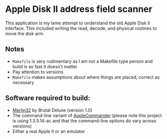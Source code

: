 # Apple Disk II address field scanner

This application is my lame attempt to understand the old Apple Disk II interface.  This included writing the read, decode, and physical routines to move the disk arm.

## Notes
* `Makefile` is very rudimentary as I am not a Makefile type person and build is so fast it doesn't matter
* Pay attention to versions
* `Makefile` makes assumptions about where things are placed, correct as necessary

## Software required to build:
* [Merlin32](http://www.brutaldeluxe.fr/products/crossdevtools/merlin/index.html) by Brutal Deluxe (version 1.0)
* The command-line variant of [AppleCommander](https://sites.google.com/site/drjohnbmatthews/applecommander) (please note this project is using 1.3.5.14-ac and that the command-line options do vary across versions)
* Either a real Apple II or an emulator
